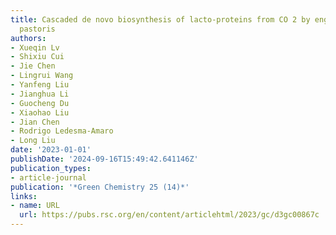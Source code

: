 ```yaml
---
title: Cascaded de novo biosynthesis of lacto-proteins from CO 2 by engineered Pichia
  pastoris
authors:
- Xueqin Lv
- Shixiu Cui
- Jie Chen
- Lingrui Wang
- Yanfeng Liu
- Jianghua Li
- Guocheng Du
- Xiaohao Liu
- Jian Chen
- Rodrigo Ledesma-Amaro
- Long Liu
date: '2023-01-01'
publishDate: '2024-09-16T15:49:42.641146Z'
publication_types:
- article-journal
publication: '*Green Chemistry 25 (14)*'
links:
- name: URL
  url: https://pubs.rsc.org/en/content/articlehtml/2023/gc/d3gc00867c
---
```

